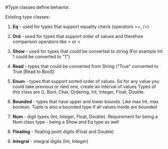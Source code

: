 #Type classes define behavior.

Existing type classes:
1) **Eq** - used for types that support equality check (operators ==, /=)

2) **Ord** - used for types that support order of values and therefore comparison operators like > or <

3) **Show** - used for types that could be converted to string (For example Int 1 could be converted to "1")

4) **Read** - types that could be converted from String ("True" converted to True [Read to Bool])

5) **Enum** - types that support sorted order of values.
So for any value you could take previous or next one, create an interval of values
Types of this class are (), Bool, Char, Ordering, Int, Integer, Float, Double.

6) **Bounded** - types that have upper and lower bounds. Like max Int, max boolean.
Tuple is also a bounded type if all values inside are bounded

7) **Num** - digit types (Int, Integer, Float, Double). Requirement for being a Num class type - being a Show and Eq type as well

8) **Floating** - floating point digits (Float and Double)

9) **Integral** - integral digits (Int, Integer)